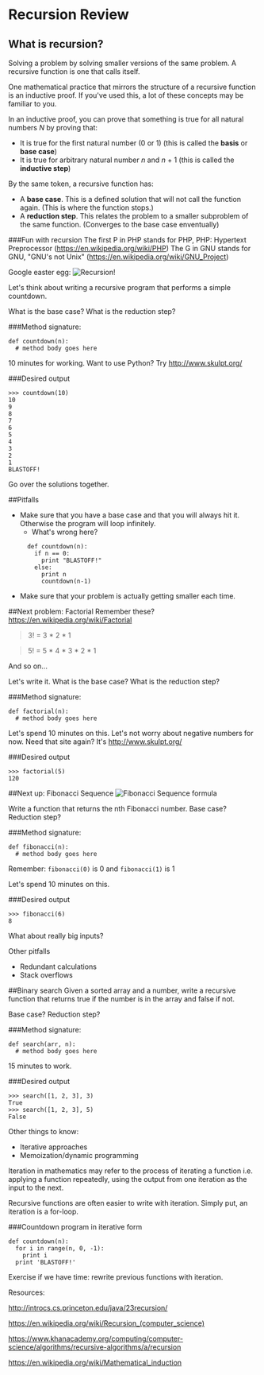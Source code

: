 # Recursion Review

## What is recursion?
Solving a problem by solving smaller versions of the same problem. A recursive function is one that calls itself.

One mathematical practice that mirrors the structure of a recursive function is an inductive proof. If you've used this, a lot of these concepts may be familiar to you.

In an inductive proof, you can prove that something is true for all natural numbers _N_ by proving that:

* It is true for the first natural number (0 or 1) (this is called the **basis** or **base case**)
* It is true for arbitrary natural number _n_ and _n_ + 1 (this is called the **inductive step**)

By the same token, a recursive function has:

* A **base case**. This is a defined solution that will not call the function again. (This is where the function stops.)
* A **reduction step**. This relates the problem to a smaller subproblem of the same function. (Converges to the base case enventually)

###Fun with recursion
The first P in PHP stands for PHP, PHP: Hypertext Preprocessor (https://en.wikipedia.org/wiki/PHP)
The G in GNU stands for GNU, "GNU's not Unix" (https://en.wikipedia.org/wiki/GNU_Project)

Google easter egg:
![Recursion!](http://65.media.tumblr.com/bad657fe04a18ebc7ffdf4ef28c498bd/tumblr_msv4e7mMOy1qea4hso1_1280.png)

Let's think about writing a recursive program that performs a simple countdown.

What is the base case?
What is the reduction step?

###Method signature:
```
def countdown(n):
  # method body goes here
```

10 minutes for working.
Want to use Python? Try http://www.skulpt.org/

###Desired output
```
>>> countdown(10)
10
9
8
7
6
5
4
3
2
1
BLASTOFF!
```

Go over the solutions together.

##Pitfalls

* Make sure that you have a base case and that you will always hit it. Otherwise the program will loop infinitely.
  * What's wrong here?
  ```
    def countdown(n):
      if n == 0:
        print "BLASTOFF!"
      else:
        print n
        countdown(n-1)
  ```
* Make sure that your problem is actually getting smaller each time.

##Next problem: Factorial
Remember these? https://en.wikipedia.org/wiki/Factorial
> 3! = 3 * 2 * 1

> 5! = 5 * 4 * 3 * 2 * 1

And so on...

Let's write it.
What is the base case?
What is the reduction step?

###Method signature:
```
def factorial(n):
  # method body goes here
```

Let's spend 10 minutes on this. Let's not worry about negative numbers for now.
Need that site again? It's http://www.skulpt.org/

###Desired output
```
>>> factorial(5)
120
```

##Next up: Fibonacci Sequence
![Fibonacci Sequence formula](http://www.roulette-systems.org/wp-content/uploads/2012/06/fibonacciformula.jpg)

Write a function that returns the nth Fibonacci number.
Base case? Reduction step?

###Method signature:
```
def fibonacci(n):
  # method body goes here
```

Remember: `fibonacci(0)` is 0 and `fibonacci(1)` is 1

Let's spend 10 minutes on this.

###Desired output
```
>>> fibonacci(6)
8
```

What about really big inputs?

Other pitfalls

* Redundant calculations
* Stack overflows

##Binary search
Given a sorted array and a number, write a recursive function that returns true if the number is in the array and false if not.

Base case? Reduction step?

###Method signature:
```
def search(arr, n):
  # method body goes here
```

15 minutes to work.

###Desired output
```
>>> search([1, 2, 3], 3)
True
>>> search([1, 2, 3], 5)
False
```

Other things to know:
* Iterative approaches
* Memoization/dynamic programming

Iteration in mathematics may refer to the process of iterating a function i.e. applying a function repeatedly, using the output from one iteration as the input to the next.

Recursive functions are often easier to write with iteration. Simply put, an iteration is a for-loop.

###Countdown program in iterative form
```
def countdown(n):
  for i in range(n, 0, -1):
    print i
  print 'BLASTOFF!'
```

Exercise if we have time: rewrite previous functions with iteration.

Resources:

http://introcs.cs.princeton.edu/java/23recursion/

https://en.wikipedia.org/wiki/Recursion_(computer_science)

https://www.khanacademy.org/computing/computer-science/algorithms/recursive-algorithms/a/recursion

https://en.wikipedia.org/wiki/Mathematical_induction
